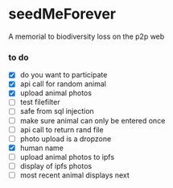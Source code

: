 # seedMeForever

A memorial to biodiversity loss on the p2p web

### to do

- [x] do you want to participate
- [x] api call for random animal
- [x] upload animal photos
- [ ] test filefilter
- [ ] safe from sql injection
- [ ] make sure animal can only be entered once
- [ ] api call to return rand file
- [ ] photo upload is a dropzone
- [x] human name
- [ ] upload animal photos to ipfs
- [ ] display of ipfs photos
- [ ] most recent animal displays next